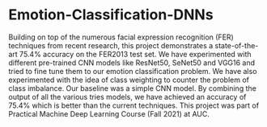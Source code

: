 # Emotion-Classification-DNNs



Building on top of the numerous facial expression recognition (FER) techniques from recent research, this project demonstrates a state-of-the-art 75.4% accuracy on the FER2013 test set. We have experimented with different pre-trained CNN models like ResNet50, SeNet50 and VGG16 and tried to fine tune them to our emotion classification problem. We have also experimented with the idea of class weighting to counter the problem of class imbalance. Our baseline was a simple CNN model. By combining the output of all the various tries models, we have achieved an accuracy of 75.4\% which is better than the current techniques. This project was part of Practical Machine Deep Learning Course (Fall 2021) at AUC. 

